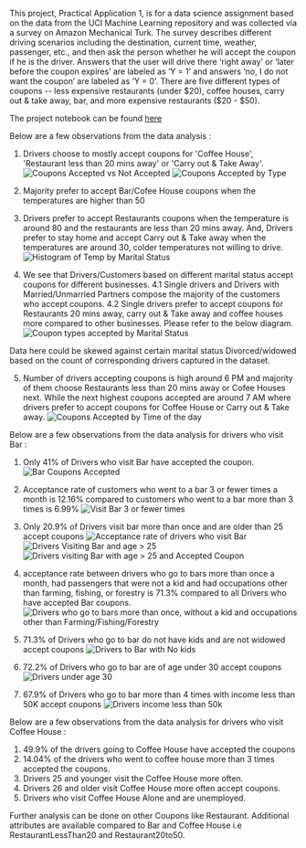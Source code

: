 This project, Practical Application 1, is for a data science assignment based on the data from the UCI Machine Learning repository and was collected via a survey on Amazon Mechanical Turk. The survey describes different driving scenarios including the destination, current time, weather, passenger, etc., and then ask the person whether he will accept the coupon if he is the driver. Answers that the user will drive there ‘right away’ or ‘later before the coupon expires’ are labeled as ‘Y = 1’ and answers ‘no, I do not want the coupon’ are labeled as ‘Y = 0’. There are five different types of coupons -- less expensive restaurants (under $20), coffee houses, carry out & take away, bar, and more expensive restaurants ($20 - $50). 

The project notebook can be found [here](./prompt.ipynb)

Below are a few observations from the data analysis : 

1. Drivers choose to mostly accept coupons for 'Coffee House', 'Restaurant less than 20 mins away' or 'Carry out & Take Away'.
![Coupons Accepted vs Not Accepted](./images/pie-q4.png) ![Coupons Accepted by Type](./images/pie-q4-type.png)

2. Majority prefer to accept Bar/Cofee House coupons when the temperatures are higher than 50

3. Drivers prefer to accept Restaurants coupons when the temperature is around 80 and the restaurants are less than 20 mins away. And, Drivers prefer to stay home and accept Carry out & Take away when the temperatures are around 30, colder temperatures not willing to drive.
![Histogram of Temp by Marital Status](./images/q6-hist-temp.png)

4. We see that Drivers/Customers based on different marital status accept coupons for different businesses.
    4.1 Single drivers and Drivers with Married/Unmarried Partners compose the majority of the customers who accept coupons.
    4.2 Single drivers prefer to accept coupons for Restaurants 20 mins away, carry out & Take away and coffee houses more compared to other businesses. Please refer to the below diagram.
![Coupon types accepted by Marital Status](./images/q6-hist-marital.png)

Data here could be skewed against certain marital status Divorced/widowed based on the count of corresponding drivers captured in the dataset.

5. Number of drivers accepting coupons is high around 6 PM and majority of them choose Restaurants less than 20 mins away or Cofee Houses next. While the next highest coupons accepted are around 7 AM where drivers prefer to accept coupons for Coffee House or Carry out & Take away. 
![Coupons Accepted by Time of the day](./images/timeoftheday-types.png)




Below are a few observations from the data analysis for drivers who visit Bar : 

1. Only 41% of Drivers who visit Bar have accepted the coupon.
![Bar Coupons Accepted](./images/bar-q2.png)

2. Acceptance rate of customers who went to a bar 3 or fewer times a month is 12.16% compared to customers who went to a bar more than 3 times is 6.99%
![Visit Bar 3 or fewer times](./images/bar-q3-hist.png)

3. Only 20.9% of Drivers visit bar more than once and are older than 25 accept coupons
![Acceptance rate of drivers who visit Bar](./images/bar-q4.png) ![Drivers Visiting Bar and age > 25](./images/bar-q4-hist.png) ![Drivers visiting Bar with age > 25 and Accepted Coupon](./images/bar-q4-hist-age25.png)

4. acceptance rate between drivers who go to bars more than once a month, had passengers that were not a kid and had occupations other than farming, fishing, or forestry is 71.3% compared to all Drivers who have accepted Bar coupons.
![Drivers who go to bars more than once, without a kid and occupations other than Farming/Fishing/Forestry](./images/bar-q5.png)

5. 71.3% of Drivers who go to bar do not have kids and are not widowed accept coupons
![Drivers to Bar with No kids](./images/bar-q6-1.png)

6. 72.2% of Drivers who go to bar are of age under 30 accept coupons
![Drivers under age 30](./images/bar-q6-2.png)

7. 67.9% of Drivers who go to bar more than 4 times with income less than 50K accept coupons
![Drivers income less than 50k](./images/bar-q6-3.png)



Below are a few observations from the data analysis for drivers who visit Coffee House : 

1. 49.9% of the drivers going to Coffee House have accepted the coupons
2. 14.04% of the drivers who went to coffee house more than 3 times accepted the coupons.
3. Drivers 25 and younger visit the Coffee House more often.
4. Drivers 26 and older visit Coffee House more often accept coupons.
5. Drivers who visit Coffee House Alone and are unemployed.


Further analysis can be done on other Coupons like Restaurant. Additional attributes are available compared to Bar and Coffee House i.e RestaurantLessThan20 and Restaurant20to50.

